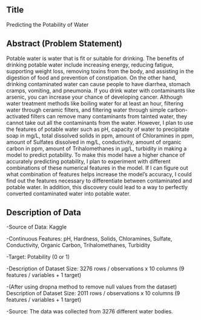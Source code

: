 ## Title
Predicting the Potability of Water
## Abstract (Problem Statement)
Potable water is water that is fit or suitable for drinking. The benefits of drinking potable water include increasing energy, reducing fatigue, supporting weight loss, removing toxins from the body, and assisting in the digestion of food and prevention of constipation. On the other hand, drinking contaminated water can cause people to have diarrhea, stomach cramps, vomiting, and pneumonia. If you drink water with contaminants like arsenic, you can increase your chance of developing cancer. Although water treatment methods like boiling water for at least an hour, filtering water through ceramic filters, and filtering water through simple carbon-activated filters can remove many contaminants from tainted water, they cannot take out all the contaminants from the water. However, I plan to use the features of potable water such as pH, capacity of water to precipitate soap in mg/L, total dissolved solids in ppm, amount of Chloramines in ppm, amount of Sulfates dissolved in mg/L, conductivity, amount of organic carbon in ppm, amount of Trihalomethanes in μg/L, turbidity in making a model to predict potability. To make this model have a higher chance of accurately predicting potability, I plan to experiment with different combinations of these numerical features in the model. If I can figure out what combination of features helps increase the model’s accuracy, I could find out the features necessary to differentiate between contaminated and potable water. In addition, this discovery could lead to a way to perfectly converted contaminated water into potable water.
## Description of Data
-Source of Data: Kaggle

-Continuous Features: pH, Hardness, Solids, Chloramines, Sulfate, Conductivity, Organic Carbon, Trihalomethanes, Turbidity 

-Target: Potability (0 or 1)

-Description of Dataset Size: 3276 rows / observations x 10 columns (9 features / variables + 1 target)

-(After using dropna method to remove null values from the dataset) Description of Dataset Size: 2011 rows / observations x 10 columns (9 features / variables + 1 target)

-Source: The data was collected from 3276 different water bodies.


